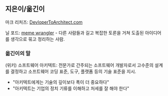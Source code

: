 ## 지은이/옮긴이

마크 리처즈: [DevloperToArchitect.com](https://developertoarchitect.com/)

닐 포드: [meme wrangler](https://nealford.com/memeagora/2011/05/01/meme_wrangler_origins.html) - 다른 사람들과 길고 복잡한 토론을 거쳐 도출된 아이디어를 생각으로 묶고 정리하는 사람.

### 옮긴이의 말

(위키) 소프트웨어 아키텍트: 전문가로 간주되는 소프트웨어 개발자로서 고수준의 설계를 결정하고 소프트웨어 코딩 표준, 도구, 플랫폼 등의 기술 표준을 지시.

- "아키텍트에게는 기술의 깊이보다 폭이 더 중요하다"
- "아키텍트는 기업의 정치 기류를 이해하고 처세를 잘 해야 한다"
